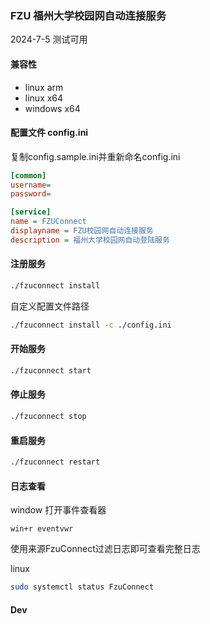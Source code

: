### FZU 福州大学校园网自动连接服务

2024-7-5 测试可用

#### 兼容性
- linux arm
- linux x64
- windows x64

#### 配置文件 config.ini
复制config.sample.ini并重新命名config.ini
``` ini
[common]
username=
password=

[service]
name = FZUConnect
displayname = FZU校园网自动连接服务
description = 福州大学校园网自动登陆服务
```

#### 注册服务
``` sh
./fzuconnect install
```

自定义配置文件路径
``` sh
./fzuconnect install -c ./config.ini 
```

#### 开始服务
``` sh
./fzuconnect start
```

#### 停止服务
``` sh
./fzuconnect stop
```

#### 重启服务
``` sh
./fzuconnect restart
```

#### 日志查看
window 打开事件查看器
```
win+r eventvwr
```
使用来源FzuConnect过滤日志即可查看完整日志

linux
``` sh
sudo systemctl status FzuConnect
```

#### Dev
